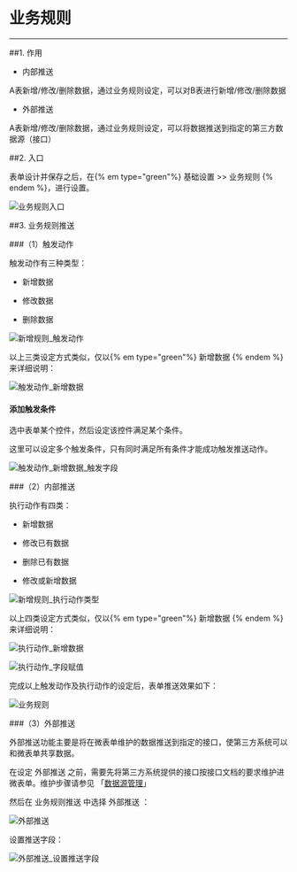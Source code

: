# 业务规则
*** 

##1. 作用   

* 内部推送   

A表新增/修改/删除数据，通过业务规则设定，可以对B表进行新增/修改/删除数据   

* 外部推送   

A表新增/修改/删除数据，通过业务规则设定，可以将数据推送到指定的第三方数据源（接口）   

##2. 入口   

表单设计并保存之后，在{% em type="green"%} 基础设置 >> 业务规则 {% endem %}，进行设置。

![业务规则入口][业务规则入口]   

##3. 业务规则推送   

###（1）触发动作   

触发动作有三种类型：   

* 新增数据   

* 修改数据   

* 删除数据   

![新增规则_触发动作][新增规则_触发动作]   

以上三类设定方式类似，仅以{% em type="green"%} 新增数据 {% endem %}来详细说明：   

![触发动作_新增数据][触发动作_新增数据]   

####  添加触发条件

选中表单某个控件，然后设定该控件满足某个条件。   

这里可以设定多个触发条件，只有同时满足所有条件才能成功触发推送动作。   

![触发动作_新增数据_触发字段][触发动作_新增数据_触发字段]   

###（2）内部推送   

执行动作有四类：   

* 新增数据   

* 修改已有数据   

* 删除已有数据   

* 修改或新增数据   

![新增规则_执行动作类型][新增规则_执行动作类型]   

以上四类设定方式类似，仅以{% em type="green"%} 新增数据 {% endem %}来详细说明：   
 

![执行动作_新增数据][执行动作_新增数据]   

![执行动作_字段赋值][执行动作_字段赋值]   

完成以上触发动作及执行动作的设定后，表单推送效果如下：   

![业务规则][业务规则]   



###（3）外部推送   

外部推送功能主要是将在微表单维护的数据推送到指定的接口，使第三方系统可以和微表单共享数据。   

在设定 外部推送 之前，需要先将第三方系统提供的接口按接口文档的要求维护进微表单。维护步骤请参见 「[数据源管理][数据源管理]」   

然后在 业务规则推送 中选择 外部推送 ：   

![外部推送][外部推送]   

设置推送字段：   

![外部推送_设置推送字段][外部推送_设置推送字段]   






[业务规则入口]:./assets/业务规则/业务规则入口.png
[新增规则_触发动作]:./assets/业务规则/新增规则_触发动作.png
[新增规则_执行动作类型]:./assets/业务规则/新增规则_执行动作类型.png
[触发动作_新增数据]:./assets/业务规则/触发动作_新增数据.png
[触发动作_新增数据_触发字段]:./assets/业务规则/触发动作_新增数据_触发字段.png
[执行动作_新增数据]:./assets/业务规则/执行动作_新增数据.png
[执行动作_字段赋值]:./assets/业务规则/执行动作_字段赋值.png
[业务规则]:./assets/业务规则/业务规则.gif
[数据源管理]:./基础设置/第三方数据源.html
[外部推送]:./assets/业务规则/外部推送.png
[外部推送_设置推送字段]:./assets/业务规则/外部推送_设置推送字段.png